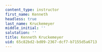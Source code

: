 ```yaml
---
content_type: instructor
first_name: Kenneth
headless: true
last_name: Kruckemeyer
middle_initial: ''
salutation: ''
title: Kenneth Kruckemeyer
uid: 65c82bd2-bd09-2367-dcf7-b7155d5a6713
---
```

